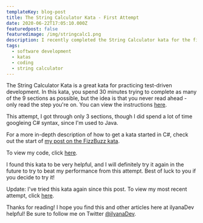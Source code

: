 ```yaml
---
templateKey: blog-post
title: The String Calculator Kata - First Attempt
date: 2020-06-22T17:05:10.000Z
featuredpost: false
featuredimage: /img/stringcalc1.png
description: I recently completed the String Calculator kata for the first time. I got through three of nine sections in the 30 minutes provided.
tags:
  - software development
  - katas
  - coding
  - string calculator
---
```


The String Calculator Kata is a great kata for practicing test-driven development. In this kata, you spend 30 minutes trying to complete as many of the 9 sections as possible, but the idea is that you never read ahead - only read the step you're on. You can view the instructions [here](https://github.com/ardalis/kata-catalog/blob/master/katas/String%20Calculator.md).

This attempt, I got through only 3 sections, though I did spend a lot of time googleing C# syntax, since I'm used to Java.

For a more in-depth description of how to get a kata started in C#, check out the start of [my post on the FizzBuzz kata](https://ilyana.dev/blog/2020-06-22-fizzbuzz-kata-PPP/).

To view my code, click [here](https://github.com/ilyanaDev/KataPractice/tree/master/StringCalculator/2020-06-22).

I found this kata to be very helpful, and I will definitely try it again in the future to try to beat my performance from this attempt. Best of luck to you if you decide to try it!

Update: I've tried this kata again since this post. To view my most recent attempt, click [here](https://github.com/ilyanaDev/KataPractice/tree/master/StringCalculator/2020-09-10).

Thanks for reading! I hope you find this and other articles here at ilyanaDev helpful! Be sure to follow me on Twitter [@ilyanaDev](https://twitter.com/ilyanaDev).
